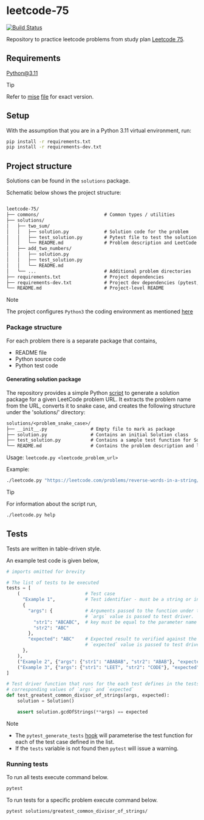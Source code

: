 # leetcode-75

[![Build Status](https://github.com/harshadnawathe/leetcode-75/actions/workflows/ci.yaml/badge.svg)](https://github.com/harshadnawathe/leetcode-75/actions/workflows/ci.yaml)

Repository to practice leetcode problems from study plan [Leetcode 75](https://leetcode.com/studyplan/leetcode-75/).

## Requirements

Python@3.11

> [!TIP]
> Refer to [mise](https://mise.jdx.dev/) [file](./.mise.toml) for exact version.

## Setup

With the assumption that you are in a Python 3.11 virtual environment, run:

```sh
pip install -r requirements.txt
pip install -r requirements-dev.txt
```

## Project structure

Solutions can be found in the `solutions` package.

Schematic below shows the project structure:

```txt

leetcode-75/
├── commons/                        # Common types / utilities
├── solutions/
│   ├── two_sum/
│   │   ├── solution.py             # Solution code for the problem
│   │   ├── test_solution.py        # Pytest file to test the solution
│   │   └── README.md               # Problem description and LeetCode link
│   ├── add_two_numbers/
│   │   ├── solution.py
│   │   ├── test_solution.py
│   │   └── README.md
│   └── ...                         # Additional problem directories
├── requirements.txt                # Project dependencies
├── requirements-dev.txt            # Project dev dependencies (pytest, etc.)
└── README.md                       # Project-level README
```

> [!NOTE]
>
> The project configures `Python3` the coding environment as mentioned
> [here](https://support.leetcode.com/hc/en-us/articles/360011833974-What-are-the-environments-for-the-programming-languages)

### Package structure

For each problem there is a separate package that contains,

- README file
- Python source code
- Python test code

#### Generating solution package

The repository provides a simple Python [script](./leetcode.py) to
generate a solution package for a given LeetCode problem URL.
It extracts the problem name from the URL, converts it to snake case,
and creates the following structure under the 'solutions/' directory:

```txt
solutions/<problem_snake_case>/
├── __init__.py                # Empty file to mark as package
├── solution.py                # Contains an initial Solution class
├── test_solution.py           # Contains a sample test function for Solution
└── README.md                  # Contains the problem description and link
```

Usage: `leetcode.py <leetcode_problem_url>`

Example:

```sh
./leetcode.py "https://leetcode.com/problems/reverse-words-in-a-string/"
```

> [!TIP]
>
> For information about the script run,
>
> ```sh
> ./leetcode.py help
> ```

## Tests

Tests are written in table-driven style.

An example test code is given below,

```python
# imports omitted for brevity

# The list of tests to be executed
tests = [
    (                        # Test case
      "Example 1",           # Test identifier - must be a string or int
      {
        "args": {            # Arguments passed to the function under test
                             # `args` value is passed to test driver.
          "str1": "ABCABC",  # key must be equal to the parameter name
          "str2": "ABC"
        },
        "expected": "ABC"    # Expected result to verified against the actual
                             # `expected` value is passed to test driver.
      },
    ),
    ("Example 2", {"args": {"str1": "ABABAB", "str2": "ABAB"}, "expected": "AB"}),
    ("Example 3", {"args": {"str1": "LEET", "str2": "CODE"}, "expected": ""}),
]

# Test driver function that runs for the each test defines in the tests with
# corresponding values of `args` and `expected`
def test_greatest_common_divisor_of_strings(args, expected):
    solution = Solution()

    assert solution.gcdOfStrings(**args) == expected
```

> [!NOTE]
>
> - The `pytest_generate_tests` [hook](./conftest.py) will
>   parameterise the test function for each of the test case defined in the list.
> - If the `tests` variable is not found then `pytest` will issue a warning.

### Running tests

To run all tests execute command below.

```sh
pytest
```

To run tests for a specific problem execute command below.

```sh
pytest solutions/greatest_common_divisor_of_strings/
```
